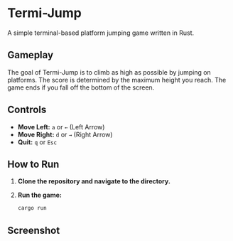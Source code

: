 # Termi-Jump

A simple terminal-based platform jumping game written in Rust.

## Gameplay

The goal of Termi-Jump is to climb as high as possible by jumping on platforms. The score is determined by the maximum height you reach. The game ends if you fall off the bottom of the screen.

## Controls

-   **Move Left:** `a` or `←` (Left Arrow)
-   **Move Right:** `d` or `→` (Right Arrow)
-   **Quit:** `q` or `Esc`

## How to Run

1.  **Clone the repository and navigate to the directory.**

2.  **Run the game:**
    ```bash
    cargo run
    ```

## Screenshot